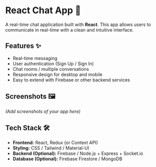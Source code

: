 # React Chat App 💬

A real-time chat application built with **React**. This app allows users to communicate in real-time with a clean and intuitive interface.  

## Features ✨
- Real-time messaging
- User authentication (Sign Up / Sign In)
- Chat rooms / multiple conversations
- Responsive design for desktop and mobile
- Easy to extend with Firebase or other backend services

## Screenshots 🖼️
*(Add screenshots of your app here)*

## Tech Stack 🛠️
- **Frontend:** React, Redux (or Context API)
- **Styling:** CSS / Tailwind / Material-UI
- **Backend (Optional):** Firebase / Node.js + Express + Socket.io
- **Database (Optional):** Firebase Firestore / MongoDB


